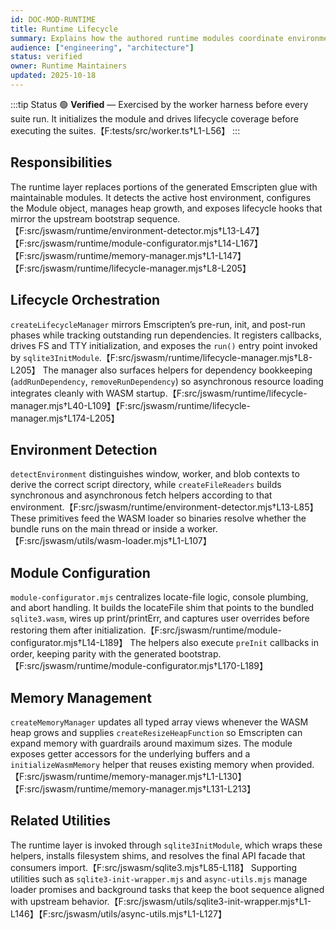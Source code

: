 ```yaml
---
id: DOC-MOD-RUNTIME
title: Runtime Lifecycle
summary: Explains how the authored runtime modules coordinate environment detection, configuration, and WebAssembly startup.
audience: ["engineering", "architecture"]
status: verified
owner: Runtime Maintainers
updated: 2025-10-18
---
```


:::tip Status
🟢 **Verified** — Exercised by the worker harness before every suite run.
It initializes the module and drives lifecycle coverage before executing the suites.【F:tests/src/worker.ts†L1-L56】
:::

## Responsibilities

The runtime layer replaces portions of the generated Emscripten glue with maintainable modules. It detects the active host environment, configures the Module object, manages heap growth, and exposes lifecycle hooks that mirror the upstream bootstrap sequence.【F:src/jswasm/runtime/environment-detector.mjs†L13-L47】【F:src/jswasm/runtime/module-configurator.mjs†L14-L167】【F:src/jswasm/runtime/memory-manager.mjs†L1-L147】【F:src/jswasm/runtime/lifecycle-manager.mjs†L8-L205】

## Lifecycle Orchestration

`createLifecycleManager` mirrors Emscripten’s pre-run, init, and post-run phases while tracking outstanding run dependencies. It registers callbacks, drives FS and TTY initialization, and exposes the `run()` entry point invoked by `sqlite3InitModule`.【F:src/jswasm/runtime/lifecycle-manager.mjs†L8-L205】 The manager also surfaces helpers for dependency bookkeeping (`addRunDependency`, `removeRunDependency`) so asynchronous resource loading integrates cleanly with WASM startup.【F:src/jswasm/runtime/lifecycle-manager.mjs†L40-L109】【F:src/jswasm/runtime/lifecycle-manager.mjs†L174-L205】

## Environment Detection

`detectEnvironment` distinguishes window, worker, and blob contexts to derive the correct script directory, while `createFileReaders` builds synchronous and asynchronous fetch helpers according to that environment.【F:src/jswasm/runtime/environment-detector.mjs†L13-L85】 These primitives feed the WASM loader so binaries resolve whether the bundle runs on the main thread or inside a worker.【F:src/jswasm/utils/wasm-loader.mjs†L1-L107】

## Module Configuration

`module-configurator.mjs` centralizes locate-file logic, console plumbing, and abort handling. It builds the locateFile shim that points to the bundled `sqlite3.wasm`, wires up print/printErr, and captures user overrides before restoring them after initialization.【F:src/jswasm/runtime/module-configurator.mjs†L14-L189】 The helpers also execute `preInit` callbacks in order, keeping parity with the generated bootstrap.【F:src/jswasm/runtime/module-configurator.mjs†L170-L189】

## Memory Management

`createMemoryManager` updates all typed array views whenever the WASM heap grows and supplies `createResizeHeapFunction` so Emscripten can expand memory with guardrails around maximum sizes. The module exposes getter accessors for the underlying buffers and a `initializeWasmMemory` helper that reuses existing memory when provided.【F:src/jswasm/runtime/memory-manager.mjs†L1-L130】【F:src/jswasm/runtime/memory-manager.mjs†L131-L213】

## Related Utilities

The runtime layer is invoked through `sqlite3InitModule`, which wraps these helpers, installs filesystem shims, and resolves the final API facade that consumers import.【F:src/jswasm/sqlite3.mjs†L85-L118】 Supporting utilities such as `sqlite3-init-wrapper.mjs` and `async-utils.mjs` manage loader promises and background tasks that keep the boot sequence aligned with upstream behavior.【F:src/jswasm/utils/sqlite3-init-wrapper.mjs†L1-L146】【F:src/jswasm/utils/async-utils.mjs†L1-L127】
